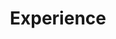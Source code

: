 ---
# An instance of the Experience widget.
# Documentation: https://wowchemy.com/docs/page-builder/
widget: experience

# This file represents a page section.
headless: true

# Order that this section appears on the page.
weight: 40

title: Experience
subtitle:

# Date format for experience
#   Refer to https://wowchemy.com/docs/customization/#date-format
date_format: Jan 2006

# Experiences.
#   Add/remove as many `experience` items below as you like.
#   Required fields are `title`, `company`, and `date_start`.
#   Leave `date_end` empty if it's your current employer.
#   Begin multi-line descriptions with YAML's `|2-` multi-line prefix.
experience:
  - title: Associate Professor
    company: "Cincinnati Childrens"
    company_url: 'http://www.cincinnatichildrens.org'
    company_logo: cchmc
    location: Ohio
    date_start: '2020-09-1'
    date_end: ''
    description: |2-
        Responsibilities include:
        
        * Physician for youth with neurodevelopmental conditions
        * Gene therapy
        * High-density electroencephalography
        * Transcranial magnetic stimulation
        
design:
  columns: '2'
---